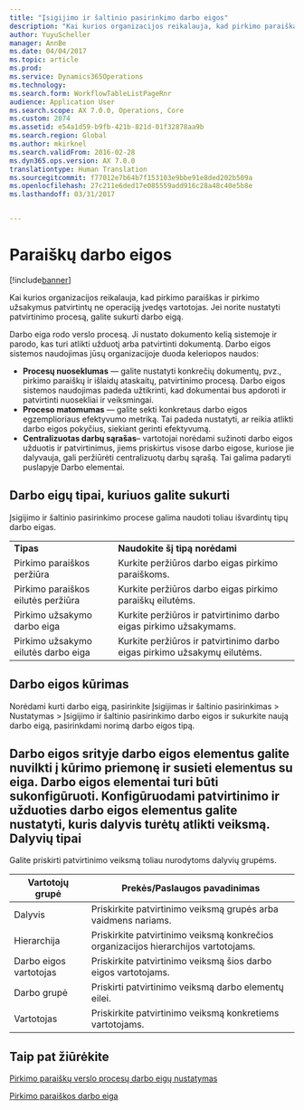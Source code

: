 ```yaml
---
title: "Įsigijimo ir šaltinio pasirinkimo darbo eigos"
description: "Kai kurios organizacijos reikalauja, kad pirkimo paraiškas ir pirkimo užsakymus patvirtintų ne operaciją įvedęs vartotojas. Jei norite nustatyti patvirtinimo procesą, galite sukurti darbo eigą."
author: YuyuScheller
manager: AnnBe
ms.date: 04/04/2017
ms.topic: article
ms.prod: 
ms.service: Dynamics365Operations
ms.technology: 
ms.search.form: WorkflowTableListPageRnr
audience: Application User
ms.search.scope: AX 7.0.0, Operations, Core
ms.custom: 2074
ms.assetid: e54a1d59-b9fb-421b-821d-01f32878aa9b
ms.search.region: Global
ms.author: mkirknel
ms.search.validFrom: 2016-02-28
ms.dyn365.ops.version: AX 7.0.0
translationtype: Human Translation
ms.sourcegitcommit: f77012e7b64b7f153103e9bbe91e8ded202b509a
ms.openlocfilehash: 27c211e6ded17e085559add916c28a48c40e5b8e
ms.lasthandoff: 03/31/2017


---
```


# <a name="procurement-and-sourcing-workflows"></a>Paraiškų darbo eigos

[!include[banner](../includes/banner.md)]


Kai kurios organizacijos reikalauja, kad pirkimo paraiškas ir pirkimo užsakymus patvirtintų ne operaciją įvedęs vartotojas. Jei norite nustatyti patvirtinimo procesą, galite sukurti darbo eigą.

Darbo eiga rodo verslo procesą. Ji nustato dokumento kelią sistemoje ir parodo, kas turi atlikti užduotį arba patvirtinti dokumentą. Darbo eigos sistemos naudojimas jūsų organizacijoje duoda keleriopos naudos:
-   **Procesų nuoseklumas** — galite nustatyti konkrečių dokumentų, pvz., pirkimo paraiškų ir išlaidų ataskaitų, patvirtinimo procesą. Darbo eigos sistemos naudojimas padeda užtikrinti, kad dokumentai bus apdoroti ir patvirtinti nuosekliai ir veiksmingai.
-   **Proceso matomumas** — galite sekti konkretaus darbo eigos egzemplioriaus efektyvumo metriką. Tai padeda nustatyti, ar reikia atlikti darbo eigos pokyčius, siekiant gerinti efektyvumą.
-   **Centralizuotas darbų sąrašas**– vartotojai norėdami sužinoti darbo eigos užduotis ir patvirtinimus, jiems priskirtus visose darbo eigose, kuriose jie dalyvauja, gali peržiūrėti centralizuotų darbų sąrašą. Tai galima padaryti puslapyje Darbo elementai.

## <a name="the-types-of-workflows-that-you-can-create"></a> Darbo eigų tipai, kuriuos galite sukurti
Įsigijimo ir šaltinio pasirinkimo procese galima naudoti toliau išvardintų tipų darbo eigas.

|                                  |                                                               |
|----------------------------------|---------------------------------------------------------------|
| **Tipas**                         | **Naudokite šį tipą norėdami**                                          |
| Pirkimo paraiškos peržiūra      | Kurkite peržiūros darbo eigas pirkimo paraiškoms.            |
| Pirkimo paraiškos eilutės peržiūra | Kurkite peržiūros darbo eigas pirkimo paraiškų eilutėms.       |
| Pirkimo užsakymo darbo eiga          | Kurkite peržiūros ir patvirtinimo darbo eigas pirkimo užsakymams.     |
| Pirkimo užsakymo eilutės darbo eiga     | Kurkite peržiūros ir patvirtinimo darbo eigas pirkimo užsakymų eilutėms. |

## <a name="creating-a-workflow"></a>Darbo eigos kūrimas
Norėdami kurti darbo eigą, pasirinkite Įsigijimas ir šaltinio pasirinkimas &gt; Nustatymas &gt; Įsigijimo ir šaltinio pasirinkimo darbo eigos ir sukurkite naują darbo eigą, pasirinkdami norimą darbo eigos tipą.  

Darbo eigos srityje darbo eigos elementus galite nuvilkti į kūrimo priemonę ir susieti elementus su eiga. Darbo eigos elementai turi būti sukonfigūruoti. Konfigūruodami patvirtinimo ir užduoties darbo eigos elementus galite nustatyti, kuris dalyvis turėtų atlikti veiksmą.
Dalyvių tipai
----------------------

Galite priskirti patvirtinimo veiksmą toliau nurodytoms dalyvių grupėms.

| Vartotojų grupė    | Prekės/Paslaugos pavadinimas                                                               |
|---------------|---------------------------------------------------------------------------|
| Dalyvis   | Priskirkite patvirtinimo veiksmą grupės arba vaidmens nariams.                   |
| Hierarchija     | Priskirkite patvirtinimo veiksmą konkrečios organizacijos hierarchijos vartotojams. |
| Darbo eigos vartotojas | Priskirkite patvirtinimo veiksmą šios darbo eigos vartotojams.                       |
| Darbo grupė         | Priskirti patvirtinimo veiksmą darbo elementų eilei.                            |
| Vartotojas          | Priskirkite patvirtinimo veiksmą konkretiems vartotojams.                               |



<a name="see-also"></a>Taip pat žiūrėkite
--------

[Pirkimo paraiškų verslo procesų darbo eigų nustatymas](https://mbs.microsoft.com/customersource/Global/AX/learning/documentation/white-papers/Defining_business_process_workflows_for_purchase_requisitions)

[Pirkimo paraiškos darbo eiga](purchase-requisitions-workflow.md)





